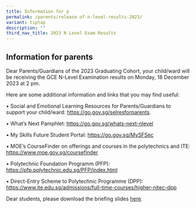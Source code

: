 ```yaml
---
title: Information for p
permalink: /parents/release-of-n-level-results-2023/
variant: tiptap
description: ""
third_nav_title: 2023 N Level Exam Results
---
```

<h2>Information for parents</h2><p>Dear Parents/Guardians of the 2023 Graduating Cohort, your child/ward will be receiving the GCE N-Level Examination results on Monday, 18 December 2023 at 2 pm.</p><p>Here are some additional information and links that you may find useful:</p><p>• Social and Emotional Learning Resources for Parents/Guardians to support your child/ward: <a href="https://go.gov.sg/selresforparents" rel="noopener noreferrer nofollow" target="_blank">https://go.gov.sg/selresforparents</a>.</p><p>• What’s Next Pamphlet: <a href="https://go.gov.sg/whats-next-nlevel" rel="noopener noreferrer nofollow" target="_blank">https://go.gov.sg/whats-next-nlevel</a></p><p>• My Skills Future Student Portal: <a href="https://go.gov.sg/MySFSec" rel="noopener noreferrer nofollow" target="_blank">https://go.gov.sg/MySFSec</a></p><p>• MOE’s CourseFinder on offerings and courses in the polytechnics and ITE: <a href="https://www.moe.gov.sg/coursefinder" rel="noopener noreferrer nofollow" target="_blank">https://www.moe.gov.sg/coursefinder</a></p><p>• Polytechnic Foundation Programm (PFP): <a href="https://pfp.polytechnic.edu.sg/PFP/index.html" rel="noopener noreferrer nofollow" target="_blank">https://pfp.polytechnic.edu.sg/PFP/index.html</a></p><p>• Direct-Entry Scheme to Polytechnic Programme (DPP): <a href="https://www.ite.edu.sg/admissions/full-time-courses/higher-nitec-dpp" rel="noopener noreferrer nofollow" target="_blank">https://www.ite.edu.sg/admissions/full-time-courses/higher-nitec-dpp</a></p><p></p><p>Dear students, please download the briefing slides <a href="/files/Parents/2023_N_Level_Result_Release_Briefing_Slides.pdf" rel="noopener noreferrer nofollow" target="_blank">here</a>.</p>